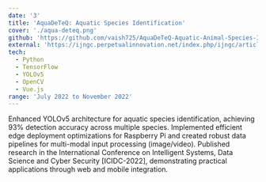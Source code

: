 ```yaml
---
date: '3'
title: 'AquaDeTeQ: Aquatic Species Identification'
cover: './aqua-deteq.png'
github: 'https://github.com/vaish725/AquaDeTeQ-Aquatic-Animal-Species-Identification'
external: 'https://ijngc.perpetualinnovation.net/index.php/ijngc/article/view/1013'
tech:
  - Python
  - TensorFlow
  - YOLOv5
  - OpenCV
  - Vue.js
range: 'July 2022 to November 2022'
---
```


Enhanced YOLOv5 architecture for aquatic species identification, achieving 93% detection accuracy across multiple species. Implemented efficient edge deployment optimizations for Raspberry Pi and created robust data pipelines for multi-modal input processing (image/video). Published research in the International Conference on Intelligent Systems, Data Science and Cyber Security [ICIDC-2022], demonstrating practical applications through web and mobile integration.
